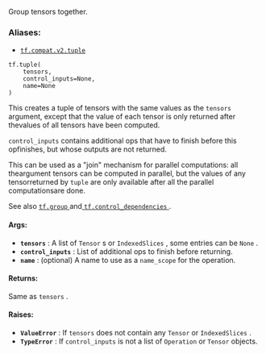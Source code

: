 
Group tensors together.


### Aliases:
- [ `tf.compat.v2.tuple` ](/api_docs/python/tf/tuple)


```
tf.tuple(
    tensors,
    control_inputs=None,
    name=None
)

```


This creates a tuple of tensors with the same values as the  `tensors` argument, except that the value of each tensor is only returned after thevalues of all tensors have been computed.

 `control_inputs`  contains additional ops that have to finish before this opfinishes, but whose outputs are not returned.

This can be used as a "join" mechanism for parallel computations: all theargument tensors can be computed in parallel, but the values of any tensorreturned by  `tuple`  are only available after all the parallel computationsare done.

See also [ `tf.group` ](https://tensorflow.google.cn/api_docs/python/tf/group) and[ `tf.control_dependencies` ](https://tensorflow.google.cn/api_docs/python/tf/control_dependencies).


#### Args:
- **`tensors`** : A list of  `Tensor` s or  `IndexedSlices` , some entries can be  `None` .
- **`control_inputs`** : List of additional ops to finish before returning.
- **`name`** : (optional) A name to use as a  `name_scope`  for the operation.


#### Returns:

Same as  `tensors` .


#### Raises:
- **`ValueError`** : If  `tensors`  does not contain any  `Tensor`  or  `IndexedSlices` .
- **`TypeError`** : If  `control_inputs`  is not a list of  `Operation`  or  `Tensor` objects.
